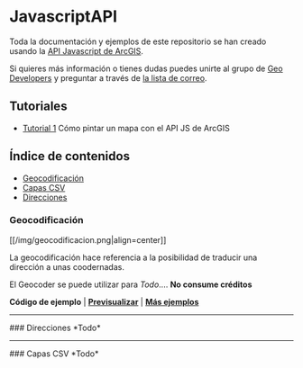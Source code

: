 JavascriptAPI
=============

Toda la documentación y ejemplos de este repositorio se han creado usando la [API Javascript de ArcGIS](https://developers.arcgis.com/javascript/).

Si quieres más información o tienes dudas puedes unirte al grupo de [Geo Developers](http://meetup.com/Geo-Developers/) y preguntar a través de [la lista de correo](http://www.meetup.com/Geo-Developers/messages/archive/).

Tutoriales
---------------

* [Tutorial 1](http://nodejs.org/) Cómo pintar un mapa con el API JS de ArcGIS

Índice de contenidos
---------------

* [Geocodificación](#geocodificacin)
* [Capas CSV](#capas-csv)
* [Direcciones](#direcciones)

### Geocodificación

[[/img/geocodificacion.png|align=center]]

La geocodificación hace referencia a la posibilidad de traducir una dirección a unas coodernadas.

El Geocoder se puede utilizar para *Todo*.... **No consume créditos**


**Código de ejemplo** | [**Previsualizar**]() | [**Más ejemplos**](http://bit.ly/1eqqbKs) 

<hr class="clear:both">
### Direcciones
*Todo*

<hr class="clear:both">
### Capas CSV
*Todo*
